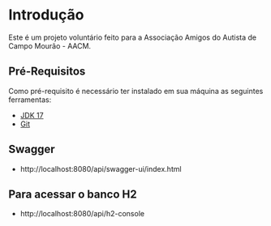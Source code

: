 # Introdução

Este é um projeto voluntário feito para a Associação Amigos do Autista de Campo Mourão - AACM.

## Pré-Requisitos

Como pré-requisito é necessário ter instalado em sua máquina as seguintes ferramentas:

-   [JDK 17](https://www.java.com/pt-BR/)
-   [Git](https://git-scm.com)

## Swagger

-   http://localhost:8080/api/swagger-ui/index.html

## Para acessar o banco H2

-   http://localhost:8080/api/h2-console
